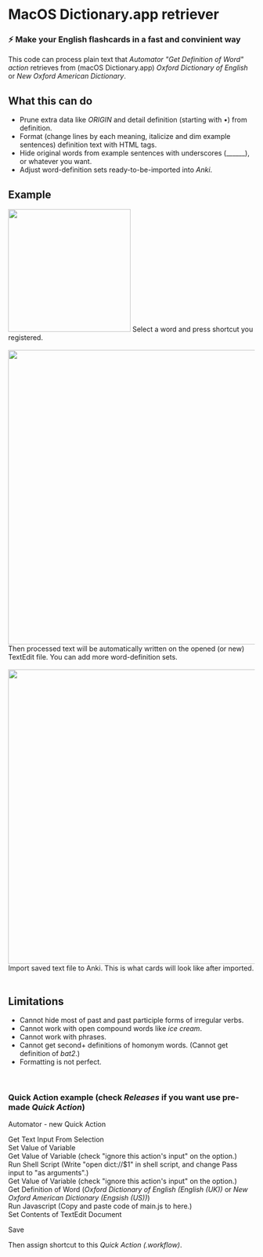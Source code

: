 # MacOS Dictionary.app retriever

### ⚡️ Make your English flashcards in a fast and convinient way
  
This code can process plain text that *Automator "Get Definition of Word" action* retrieves from (macOS Dictionary.app) *Oxford Dictionary of English* or *New Oxford American Dictionary*.

## What this can do
- Prune extra data like *ORIGIN* and detail definition (starting with •) from definition.
- Format (change lines by each meaning, italicize and dim example sentences) definition text with HTML tags.
- Hide original words from example sentences with underscores (______), or whatever you want. 
- Adjust word-definition sets ready-to-be-imported into *Anki*.

## Example
<img src="https://github.com/SeungwooChoe/macOS-system-dictionary-retriever/blob/main/images/1.png" width="250">  
Select a word and press shortcut you registered.
<br/>
<br/>
<img src="https://github.com/SeungwooChoe/macOS-system-dictionary-retriever/blob/main/images/2.png" width="600">  
Then processed text will be automatically written on the opened (or new) TextEdit file. You can add more word-definition sets.
<br/>
<br/>
<img src="https://github.com/SeungwooChoe/macOS-system-dictionary-retriever/blob/main/images/3.png" width="600">  
Import saved text file to Anki. This is what cards will look like after imported.
<br/>
<br/>
  
## Limitations
- Cannot hide most of past and past participle forms of irregular verbs.
- Cannot work with open compound words like *ice cream*.
- Cannot work with phrases.
- Cannot get second+ definitions of homonym words. (Cannot get definition of *bat2*.)
- Formatting is not perfect.
<br/>

### Quick Action example (check *Releases* if you want use pre-made *Quick Action*)
  
Automator - new Quick Action  
  
Get Text Input From Selection  
Set Value of Variable  
Get Value of Variable (check "ignore this action's input" on the option.)  
Run Shell Script (Write "open dict://$1" in shell script, and change Pass input to "as arguments".)  
Get Value of Variable (check "ignore this action's input" on the option.)  
Get Definition of Word (*Oxford Dictionary of English (English (UK))* or *New Oxford American Dictionary (Engsish (US))*)  
Run Javascript (Copy and paste code of main.js to here.)  
Set Contents of TextEdit Document  
  
Save
  
Then assign shortcut to this *Quick Action (.workflow)*.